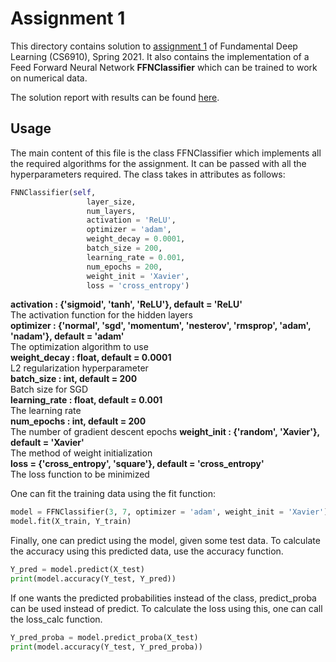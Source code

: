 # Assignment 1

This directory contains solution to [assignment 1](https://wandb.ai/miteshk/assignments/reports/Assignment-1--VmlldzozNjk4NDE?accessToken=r7ndsh8lf4wlxyjln7phvvfb8ftvc0n4lyn4tiowdg06hhzpzfzki4jrm28wqh44) of Fundamental Deep Learning (CS6910), Spring 2021. It also contains the implementation of a Feed Forward Neural Network **FFNClassifier** which can be trained to work on numerical data.

The solution report with results can be found [here](https://wandb.ai/0x2e4/cs6910-a1/reports/CS6910-Spring-2021-Assignment-1--Vmlldzo1MjA1NjE).

## Usage
The main content of this file is the class FFNClassifier which implements all the required algorithms for the assignment. It can be passed with all the hyperparameters required. The class takes in attributes as follows:
```python
FNNClassifier(self,
                 layer_size,
                 num_layers,
                 activation = 'ReLU',
                 optimizer = 'adam',
                 weight_decay = 0.0001,
                 batch_size = 200,
                 learning_rate = 0.001,
                 num_epochs = 200,
                 weight_init = 'Xavier',
                 loss = 'cross_entropy')
```

**activation : {'sigmoid', 'tanh', 'ReLU'}, default = 'ReLU'**  
The activation function for the hidden layers  
**optimizer : {'normal', 'sgd', 'momentum', 'nesterov', 'rmsprop', 'adam', 'nadam'}, default = 'adam'**  
The optimization algorithm to use  
**weight_decay : float, default = 0.0001**  
L2 regularization hyperparameter  
**batch_size : int, default = 200**  
Batch size for SGD  
**learning_rate : float, default = 0.001**  
The learning rate  
**num_epochs : int, default = 200**  
The number of gradient descent epochs
**weight_init : {'random', 'Xavier'}, default = 'Xavier'**  
The method of weight initialization   
**loss = {'cross_entropy', 'square'}, default = 'cross_entropy'**  
The loss function to be minimized  

One can fit the training data using the fit function:
```python
model = FFNClassifier(3, 7, optimizer = 'adam', weight_init = 'Xavier')
model.fit(X_train, Y_train)
```

Finally, one can predict using the model, given some test data. To calculate the accuracy using this predicted data, use the accuracy function.
```python
Y_pred = model.predict(X_test)
print(model.accuracy(Y_test, Y_pred))
```

If one wants the predicted probabilities instead of the class, predict_proba can be used instead of predict. To calculate the loss using this, one can call the loss_calc function.
```python
Y_pred_proba = model.predict_proba(X_test)
print(model.accuracy(Y_test, Y_pred_proba))
```
